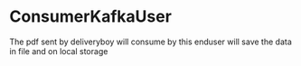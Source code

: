 # ConsumerKafkaUser
The pdf sent by deliveryboy will consume by this enduser will save the data in file and on local storage
